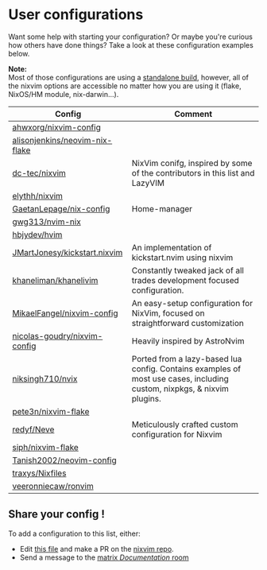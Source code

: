 # User configurations

Want some help with starting your configuration?
Or maybe you're curious how others have done things?
Take a look at these configuration examples below.

<!-- TODO: add info about `kickstart.nixvim` -->

**Note:**\
Most of those configurations are using a [standalone build](../modules/standalone.html), however,
all of the nixvim options are accessible no matter how you are using it (flake, NixOS/HM module, nix-darwin...).

| Config | Comment |
|-|-|
| [ahwxorg/nixvim-config] | |
| [alisonjenkins/neovim-nix-flake] | |
| [dc-tec/nixvim] | NixVim conifg, inspired by some of the contributors in this list and LazyVIM |
| [elythh/nixvim] | |
| [GaetanLepage/nix-config] | Home-manager |
| [gwg313/nvim-nix] | |
| [hbjydev/hvim] | |
| [JMartJonesy/kickstart.nixvim] | An implementation of kickstart.nvim using nixvim |
| [khaneliman/khanelivim] | Constantly tweaked jack of all trades development focused configuration. |
| [MikaelFangel/nixvim-config] | An easy-setup configuration for NixVim, focused on straightforward customization |
| [nicolas-goudry/nixvim-config] | Heavily inspired by AstroNvim |
| [niksingh710/nvix] | Ported from a lazy-based lua config. Contains examples of most use cases, including custom, nixpkgs, & nixvim plugins. |
| [pete3n/nixvim-flake] | |
| [redyf/Neve] | Meticulously crafted custom configuration for Nixvim |
| [siph/nixvim-flake] | |
| [Tanish2002/neovim-config] | |
| [traxys/Nixfiles] | |
| [veeronniecaw/ronvim] | |

<!-- WARNING: Please ensure entries are alphabetically sorted ! -->

[ahwxorg/nixvim-config]: https://github.com/ahwxorg/nixvim-config
[alisonjenkins/neovim-nix-flake]: https://github.com/alisonjenkins/neovim-nix-flake
[dc-tec/nixvim]: https://github.com/dc-tec/nixvim
[elythh/nixvim]: https://github.com/elythh/nixvim
[GaetanLepage/nix-config]: https://github.com/GaetanLepage/nix-config/tree/master/home/modules/tui/neovim
[gwg313/nvim-nix]: https://github.com/gwg313/nvim-nix
[hbjydev/hvim]: https://github.com/hbjydev/hvim
[JMartJonesy/kickstart.nixvim]: https://github.com/JMartJonesy/kickstart.nixvim
[khaneliman/khanelivim]: https://github.com/khaneliman/khanelivim
[MikaelFangel/nixvim-config]: https://github.com/MikaelFangel/nixvim-config
[nicolas-goudry/nixvim-config]: https://github.com/nicolas-goudry/nixvim-config
[niksingh710/nvix]: https://github.com/niksingh710/nvix
[pete3n/nixvim-flake]: https://github.com/pete3n/nixvim-flake
[redyf/Neve]: https://github.com/redyf/Neve
[siph/nixvim-flake]: https://github.com/siph/nixvim-flake
[Tanish2002/neovim-config]: https://github.com/Tanish2002/neovim-config
[traxys/Nixfiles]: https://github.com/traxys/Nixfiles/tree/master/neovim
[veeronniecaw/ronvim]: https://codeberg.org/veeronniecaw/ronvim

## Share your config !

To add a configuration to this list, either:
- Edit [this file](https://github.com/nix-community/nixvim/blob/main/docs/user-guide/config-examples.md) and make a PR on the [nixvim repo](https://github.com/nix-community/nixvim).
- Send a message to the [matrix _Documentation_ room](https://matrix.to/#/#nixvim-documentation:matrix.org)
